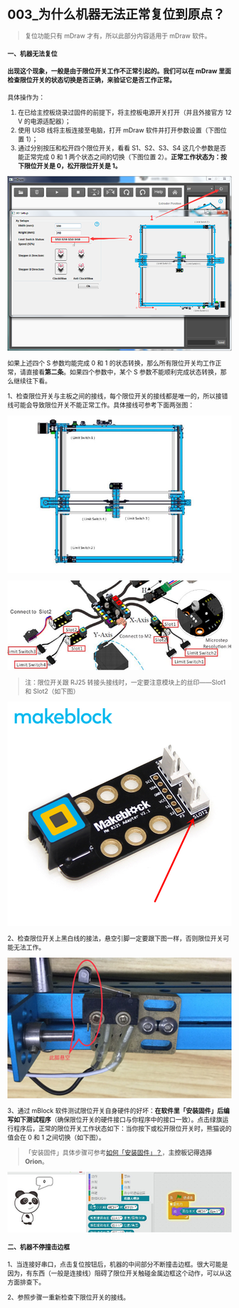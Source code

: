 # 003\_为什么机器无法正常复位到原点？

> 复位功能只有 mDraw 才有，所以此部分内容适用于 mDraw 软件。

#### 一、机器无法复位

#### 出现这个现象，一般是由于限位开关工作不正常引起的。我们可以在 mDraw 里面检查限位开关的状态切换是否正确，来验证它是否工作正常。

具体操作为：

1. 在已给主控板烧录过固件的前提下，将主控板电源开关打开（并且外接官方 12 V 的电源适配器）；
2. 使用 USB 线将主板连接至电脑，打开 mDraw 软件并打开参数设置（下图位置 1）；
3. 通过分别按压和松开四个限位开关，看看 S1、S2、S3、S4 这几个参数是否能正常完成 0 和 1 两个状态之间的切换（下图位置 2）。**正常工作状态为：按下限位开关是 0，松开限位开关是 1。**

![](../.gitbook/assets/xy-hui-tu-yi-xian-wei-kai-guan-ce-shi.png)

如果上述四个 S 参数均能完成 0 和 1 的状态转换，那么所有限位开关均工作正常，请直接看**第二条**。如果四个参数中，某个 S 参数不能顺利完成状态转换，那么继续往下看。

1、检查限位开关与主板之间的接线，每个限位开关的接线都是唯一的，所以接错线可能会导致限位开关不能正常工作。具体接线可参考下面两张图：

![](../.gitbook/assets/limit.jpg)

![](../.gitbook/assets/limit1.jpg)

> 注：限位开关跟 RJ25 转接头接线时，一定要注意模块上的丝印——Slot1 和 Slot2（如下图）

![](../.gitbook/assets/rj25.png)

2、检查限位开关上黑白线的接法，悬空引脚一定要跟下图一样，否则限位开关可能无法工作。

![](../.gitbook/assets/xian-wei-kai-guan-jie-xian.jpg)

3、通过 mBlock 软件测试限位开关自身硬件的好坏：**在软件里「安装固件」后编写如下测试程序**（确保限位开关的硬件接口与你程序中的接口一致）。点击绿旗运行程序后，正常的限位开关工作状态如下：当你按下或松开限位开关时，熊猫说的值会在 0 和 1 之间切换（如下图）。

> 「安装固件」具体步骤可参考[如何「安装固件」？](../tips/ru-he-an-zhuang-gu-jian.md)，**主控板记得选择 Orion**。

![](../.gitbook/assets/xian-wei.jpg)

#### 二、机器不停撞击边框

1、当连接好串口，点击复位按钮后，机器的中间部分不断撞击边框。很大可能是因为，有东西（一般是连接线）阻碍了限位开关触碰金属边框这个动作，可以从这方面排查下。

2、参照步骤一重新检查下限位开关的接线。

